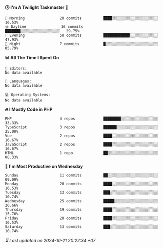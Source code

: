 <!--START_SECTION:readme-stats-->
**🕒 I'm A Twilight Taskmaster 🌆**

```text
🌅 Morning                20 commits          ████░░░░░░░░░░░░░░░░░░░░░   16.53%
🌞 Daytime                36 commits          ███████░░░░░░░░░░░░░░░░░░   29.75%
🌆 Evening                58 commits          ████████████░░░░░░░░░░░░░   47.93%
🌙 Night                  7 commits           █░░░░░░░░░░░░░░░░░░░░░░░░   05.79%
```

**📊 All The Time I Spent On**

```text
📝 Editors:
No data available

💬 Languages:
No data available

💻 Operating Systems:
No data available
```

**🔥 I Mostly Code in PHP**

```text
PHP                      4 repos             ████████░░░░░░░░░░░░░░░░░   33.33%
TypeScript               3 repos             ██████░░░░░░░░░░░░░░░░░░░   25.00%
Vue                      2 repos             ████░░░░░░░░░░░░░░░░░░░░░   16.67%
JavaScript               2 repos             ████░░░░░░░░░░░░░░░░░░░░░   16.67%
HTML                     1 repo              ██░░░░░░░░░░░░░░░░░░░░░░░   08.33%
```

**📅 I'm Most Productive on Wednesday**

```text
Sunday                   11 commits          ██░░░░░░░░░░░░░░░░░░░░░░░   09.09%
Monday                   20 commits          ████░░░░░░░░░░░░░░░░░░░░░   16.53%
Tuesday                  13 commits          ███░░░░░░░░░░░░░░░░░░░░░░   10.74%
Wednesday                25 commits          █████░░░░░░░░░░░░░░░░░░░░   20.66%
Thursday                 19 commits          ████░░░░░░░░░░░░░░░░░░░░░   15.70%
Friday                   20 commits          ████░░░░░░░░░░░░░░░░░░░░░   16.53%
Saturday                 13 commits          ███░░░░░░░░░░░░░░░░░░░░░░   10.74%
```



*⏳ Last updated on 2024-10-21 20:22:34 +07*
<!--END_SECTION:readme-stats-->